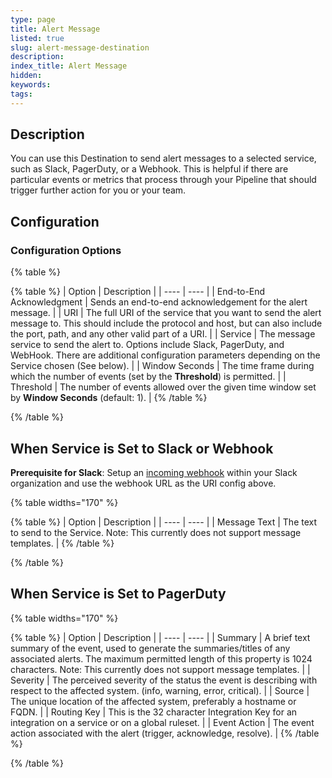 ```yaml
---
type: page
title: Alert Message
listed: true
slug: alert-message-destination
description: 
index_title: Alert Message
hidden: 
keywords: 
tags: 
---
```



## Description

You can use this Destination to send alert messages to a selected service, such as Slack, PagerDuty, or a Webhook. This is helpful if there are particular events or metrics that process through your Pipeline that should trigger further action for you or your team.

## Configuration

### Configuration Options

{% table %}

{% table %}
| Option | Description | 
| ---- | ---- | 
| End-to-End Acknowledgment | Sends an end-to-end acknowledgement for the alert message. | 
| URI | The full URI  of the service that you want to send the alert message to. This should include the protocol and host, but can also include the port, path, and any other valid part of a URI. | 
| Service | The message service to send the alert to. Options include Slack, PagerDuty, and WebHook. There are additional configuration parameters depending on the Service chosen (See below). | 
| Window Seconds | The time frame during which the number of events (set by the **Threshold**) is permitted. | 
| Threshold | The number of events allowed over the given time window set by **Window Seconds** (default: 1). | 
{% /table %}

{% /table %}

## When Service is Set to Slack or Webhook

**Prerequisite for Slack**: Setup an [incoming webhook](https://api.slack.com/messaging/webhooks) within your Slack organization and use the webhook URL as the URI config above.

{% table widths="170" %}

{% table %}
| Option | Description | 
| ---- | ---- | 
| Message Text | The text to send to the Service. Note: This currently does not support message templates. | 
{% /table %}

{% /table %}

## When Service is Set to PagerDuty

{% table widths="170" %}

{% table %}
| Option | Description | 
| ---- | ---- | 
| Summary | A brief text summary of the event, used to generate the summaries/titles of any associated alerts. The maximum permitted length of this property is 1024 characters. Note: This currently does not support message templates. | 
| Severity | The perceived severity of the status the event is describing with respect to the affected system.  (info, warning, error, critical). | 
| Source | The unique location of the affected system, preferably a hostname or FQDN. | 
| Routing Key | This is the 32 character Integration Key for an integration on a service or on a global ruleset. | 
| Event Action | The event action associated with the alert (trigger, acknowledge, resolve). | 
{% /table %}

{% /table %}